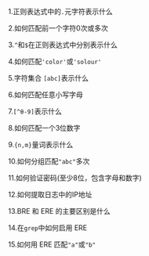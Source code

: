 

1.正则表达式中的`.`元字符表示什么

2.如何匹配前一个字符0次或多次

3.`^`和`$`在正则表达式中分别表示什么

4.如何匹配`'color'`或`'solour'`

5.字符集合 `[abc]`表示什么

6.如何匹配任意小写字母

7.`[^θ-9]`表示什么

8.如何匹配一个3位数字

9.`{n,m}`量词表示什么

10.如何分组匹配`"abc"`多次

11.如何验证密码(至少8位，包含字母和数字)

12.如何提取日志中的IP地址

13.BRE 和 ERE 的主要区别是什么

14.在`grep`中如何启用 ERE

15.如何用 ERE 匹配`"a"`或`"b"`





